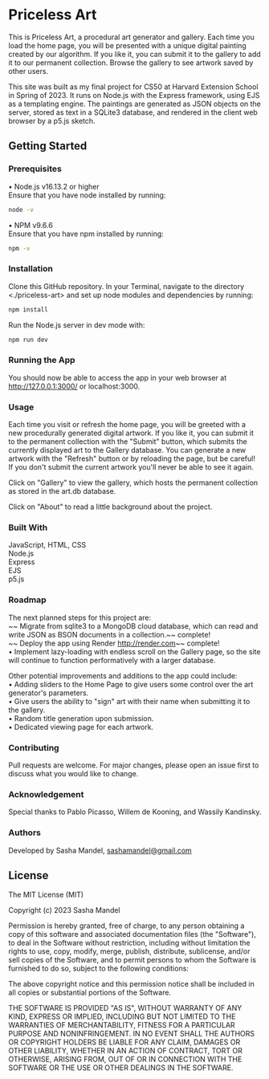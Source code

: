 # Priceless Art
This is Priceless Art, a procedural art generator and gallery. Each time you load the home page, you will be presented with a unique digital painting created by our algorithm. If you like it, you can submit it to the gallery to add it to our permanent collection. Browse the gallery to see artwork saved by other users.

This site was built as my final project for CS50 at Harvard Extension School in Spring of 2023. It runs on Node.js with the Express framework, using EJS as a templating engine. The paintings are generated as JSON objects on the server, stored as text in a SQLite3 database, and rendered in the client web browser by a p5.js sketch.

## Getting Started

### Prerequisites
• Node.js v16.13.2 or higher \
Ensure that you have node installed by running:
```bash
node -v
```

• NPM v9.6.6 \
Ensure that you have npm installed by running:
```bash
npm -v
```
### Installation
Clone this GitHub repository. In your Terminal, navigate to the directory <./priceless-art> and set up node modules and dependencies by running:
```bash
npm install
```

Run the Node.js server in dev mode with:
```bash
npm run dev
```

### Running the App
You should now be able to access the app in your web browser at http://127.0.0.1:3000/ or localhost:3000.

### Usage
Each time you visit or refresh the home page, you will be greeted with a new procedurally generated digital artwork. If you like it, you can submit it to the permanent collection with the "Submit" button, which submits the currently displayed art to the Gallery database. You can generate a new artwork with the "Refresh" button or by reloading the page, but be careful! If you don't submit the current artwork you'll never be able to see it again.

Click on "Gallery" to view the gallery, which hosts the permanent collection as stored in the art.db database.

Click on "About" to read a little background about the project.

### Built With
JavaScript, HTML, CSS \
Node.js \
Express \
EJS \
p5.js

### Roadmap
The next planned steps for this project are: \
~~ Migrate from sqlite3 to a MongoDB cloud database, which can read and write JSON as BSON documents in a collection.~~ complete! \
~~ Deploy the app using Render http://render.com~~ complete!  \
• Implement lazy-loading with endless scroll on the Gallery page, so the site will continue to function performatively with a larger database.

Other potential improvements and additions to the app could include: \
• Adding sliders to the Home Page to give users some control over the art generator's parameters. \
• Give users the ability to "sign" art with their name when submitting it to the gallery. \
• Random title generation upon submission. \
• Dedicated viewing page for each artwork.

### Contributing
Pull requests are welcome. For major changes, please open an issue first
to discuss what you would like to change.

### Acknowledgement
Special thanks to Pablo Picasso, Willem de Kooning, and Wassily Kandinsky.

### Authors
Developed by Sasha Mandel, sashamandel@gmail.com

## License
The MIT License (MIT)

Copyright (c) 2023 Sasha Mandel

Permission is hereby granted, free of charge, to any person obtaining a copy of this software and associated documentation files (the "Software"), to deal in the Software without restriction, including without limitation the rights to use, copy, modify, merge, publish, distribute, sublicense, and/or sell copies of the Software, and to permit persons to whom the Software is furnished to do so, subject to the following conditions:

The above copyright notice and this permission notice shall be included in all copies or substantial portions of the Software.

THE SOFTWARE IS PROVIDED "AS IS", WITHOUT WARRANTY OF ANY KIND, EXPRESS OR IMPLIED, INCLUDING BUT NOT LIMITED TO THE WARRANTIES OF MERCHANTABILITY, FITNESS FOR A PARTICULAR PURPOSE AND NONINFRINGEMENT. IN NO EVENT SHALL THE AUTHORS OR COPYRIGHT HOLDERS BE LIABLE FOR ANY CLAIM, DAMAGES OR OTHER LIABILITY, WHETHER IN AN ACTION OF CONTRACT, TORT OR OTHERWISE, ARISING FROM, OUT OF OR IN CONNECTION WITH THE SOFTWARE OR THE USE OR OTHER DEALINGS IN THE SOFTWARE.
